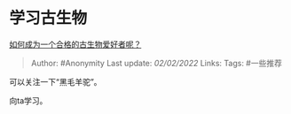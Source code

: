 # 学习古生物
[如何成为一个合格的古生物爱好者呢？](https://www.zhihu.com/question/474358997/answer/2035846490)

> Author: #Anonymity
> Last update: *02/02/2022*
> Links:
> Tags: #一些推荐

可以关注一下“黑毛羊驼”。

向ta学习。
